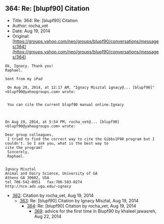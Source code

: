 ## 364: Re: [blupf90] Citation

- Title: 364: Re: [blupf90] Citation
- Author: rocha_vet
- Date: Aug 19, 2014
- Original: [https://groups.yahoo.com/neo/groups/blupf90/conversations/messages/364](https://groups.yahoo.com/neo/groups/blupf90/conversations/messages/364)

```
Ok, Ignacy. Thank you!
Raphael. 

Sent from my iPad

 On Aug 20, 2014, at 12:17 AM, "Ignacy Misztal ignacy@... [blupf90]" <blupf90@yahoogroups.com> wrote:


 You can cite the current blupf90 manual online.Ignacy



On Aug 19, 2014, at 5:54 PM, rocha_vet@... [blupf90] <blupf90@yahoogroups.com> wrote:

Dear group colleagues,
 I tried to find the correct way to cite the Gibbs1F90 program but I couldn't. So I ask you, what is the best way to
cite the program? 
 Sincerely, 
 Raphael.


Ignacy Misztal
Animal and Dairy Science, University of GA
Athens GA 30602, USA
tel 706-542-0951   fax:706-583-0274
http://nce.ads.uga.edu/~ignacy

```

- [362](0362.md): Citation by rocha_vet, Aug 19, 2014
    - [363](0363.md): Re: [blupf90] Citation by Ignacy Misztal, Aug 19, 2014
        - [364](0364.md): Re: [blupf90] Citation by rocha_vet, Aug 19, 2014
            - [369](0369.md): advice for the first time in Blupf90 by khaleel jawasreh, Aug 22, 2014
